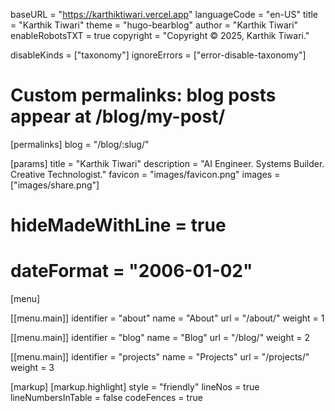 baseURL = "https://karthiktiwari.vercel.app"
languageCode = "en-US"
title = "Karthik Tiwari"
theme = "hugo-bearblog"
author = "Karthik Tiwari"
enableRobotsTXT = true
copyright = "Copyright © 2025, Karthik Tiwari."

disableKinds = ["taxonomy"]
ignoreErrors = ["error-disable-taxonomy"]

# Custom permalinks: blog posts appear at /blog/my-post/
[permalinks]
  blog = "/blog/:slug/"

[params]
  title = "Karthik Tiwari"
  description = "AI Engineer. Systems Builder. Creative Technologist."
  favicon = "images/favicon.png"
  images = ["images/share.png"]
  # hideMadeWithLine = true
  # dateFormat = "2006-01-02"

[menu]

  [[menu.main]]
    identifier = "about"
    name = "About"
    url = "/about/"
    weight = 1

  [[menu.main]]
    identifier = "blog"
    name = "Blog"
    url = "/blog/"
    weight = 2

  [[menu.main]]
    identifier = "projects"
    name = "Projects"
    url = "/projects/"
    weight = 3

[markup]
  [markup.highlight]
    style = "friendly"
    lineNos = true
    lineNumbersInTable = false
    codeFences = true
